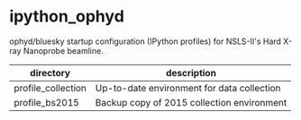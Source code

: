 # ipython_ophyd

ophyd/bluesky startup configuration (IPython profiles) for NSLS-II's Hard X-ray
Nanoprobe beamline.


| directory          | description                               |
| ------------------ | ------------------------------------------|
| profile_collection | Up-to-date environment for data collection|
| profile_bs2015     | Backup copy of 2015 collection environment|
